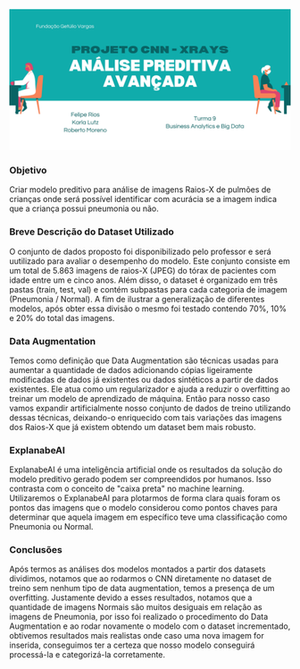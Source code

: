 <img src="https://github.com/KarlaLutz/cripto/blob/main/Funda%C3%A7%C3%A3o%20Get%C3%BAlio%20Vargas.jpg">

### Objetivo

Criar modelo preditivo para análise de imagens Raios-X de pulmões de crianças onde será possível identificar com acurácia se a imagem indica que a criança possui pneumonia ou não.

### Breve Descrição do Dataset Utilizado

O conjunto de dados proposto foi disponibilizado pelo professor e será uutilizado para avaliar o desempenho do modelo. Este conjunto consiste em um total de 5.863 imagens de raios-X (JPEG) do tórax de pacientes com idade entre um e cinco anos.
Além disso, o dataset é organizado em três pastas (train, test, val) e contém subpastas para cada categoria de imagem (Pneumonia / Normal). A fim de ilustrar a generalização de diferentes modelos, após obter essa divisão o mesmo foi testado contendo 70%, 10% e 20% do total das imagens. 

### Data Augmentation

Temos como definição que Data Augmentation são técnicas usadas para aumentar a quantidade de dados adicionando cópias ligeiramente modificadas de dados já existentes ou dados sintéticos a partir de dados existentes. Ele atua como um regularizador e ajuda a reduzir o overfitting ao treinar um modelo de aprendizado de máquina.
Então para nosso caso vamos expandir artificialmente nosso conjunto de dados de treino utilizando dessas técnicas, deixando-o enriquecido com tais variações das imagens dos Raios-X que já existem obtendo um dataset bem mais robusto.

### ExplanabeAI

ExplanabeAI é uma inteligência artificial onde os resultados da solução do modelo preditivo gerado podem ser compreendidos por humanos. Isso contrasta com o conceito de "caixa preta" no machine learning.
Utilizaremos o ExplanabeAI para plotarmos de forma clara quais foram os pontos das imagens que o modelo considerou como pontos chaves para determinar que aquela imagem em específico teve uma classificação como Pneumonia ou Normal.

### Conclusões

Após termos as análises dos modelos montados a partir dos datasets dividimos, notamos que ao rodarmos o CNN diretamente no dataset de treino sem nenhum tipo de data augmentation, temos a presença de um overfitting. Justamente devido a esses resultados, notamos que a quantidade de imagens Normais são muitos desiguais em relação as imagens de Pneumonia, por isso foi realizado o procedimento do Data Augmentation e ao rodar novamente o modelo com o dataset incrementado, obtivemos resultados mais realistas onde caso uma nova imagem for inserida, conseguimos ter a certeza que nosso modelo conseguirá processá-la e categorizá-la corretamente.
